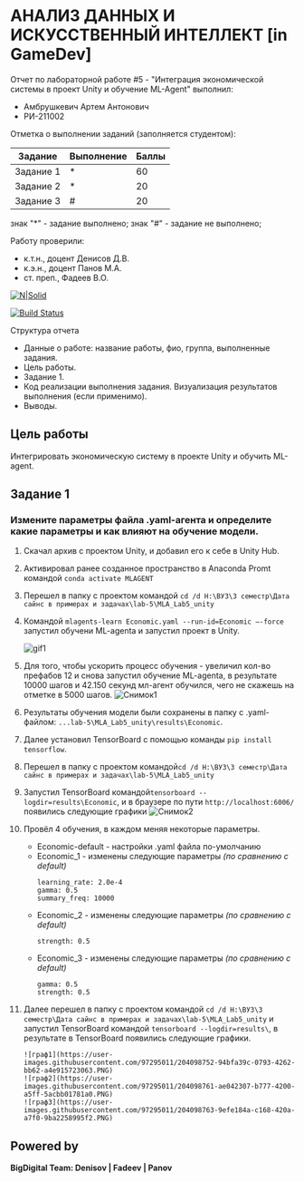 # АНАЛИЗ ДАННЫХ И ИСКУССТВЕННЫЙ ИНТЕЛЛЕКТ [in GameDev]
Отчет по лабораторной работе #5 - "Интеграция экономической системы в проект Unity и обучение ML-Agent" выполнил:
- Амбрушкевич Артем Антонович
- РИ-211002

Отметка о выполнении заданий (заполняется студентом):

| Задание | Выполнение | Баллы |
| ------ | ------ | ------ |
| Задание 1 | * | 60 |
| Задание 2 | * | 20 |
| Задание 3 | # | 20 |

знак "*" - задание выполнено; знак "#" - задание не выполнено;

Работу проверили:
- к.т.н., доцент Денисов Д.В.
- к.э.н., доцент Панов М.А.
- ст. преп., Фадеев В.О.

[![N|Solid](https://cldup.com/dTxpPi9lDf.thumb.png)](https://nodesource.com/products/nsolid)

[![Build Status](https://travis-ci.org/joemccann/dillinger.svg?branch=master)](https://travis-ci.org/joemccann/dillinger)

Структура отчета

- Данные о работе: название работы, фио, группа, выполненные задания.
- Цель работы.
- Задание 1.
- Код реализации выполнения задания. Визуализация результатов выполнения (если применимо).
- Выводы.

## Цель работы
Интегрировать экономическую систему в проекте Unity и обучить ML-agent.

## Задание 1
### Измените параметры файла .yaml-агента и определите какие параметры и как влияют на обучение модели.  
1. Скачал архив с проектом Unity, и добавил его к себе в Unity Hub.  
2. Активировал ранее созданное пространство в Anaconda Promt командой ``` conda activate MLAGENT ```
3. Перешел в папку с проектом командой ``` cd /d H:\ВУЗ\3 семестр\Дата сайнс в примерах и задачах\lab-5\MLA_Lab5_unity ```  
4. Командой ``` mlagents-learn Economic.yaml --run-id=Economic –-force ``` запустил обучени ML-agenta и запустил проект в Unity.  

    ![gif1](https://user-images.githubusercontent.com/97295011/204089276-5f048423-081a-41bb-9e8f-fe37de71e4ee.gif)  
5. Для того, чтобы ускорить процесс обучения - увеличил кол-во префабов 12 и снова запустил обучение ML-agenta, в результате 10000 шагов и 42.150 секунд мл-агент обучился, чего не скажешь на отметке в 5000 шагов.
    ![Снимок1](https://user-images.githubusercontent.com/97295011/204089547-fcdd48f8-0a4d-430c-985c-73b72fdb73cc.PNG)
6. Результаты обучения модели были сохранены в папку с .yaml-файлом: ```...lab-5\MLA_Lab5_unity\results\Economic```.  
7. Далее установил TensorBoard с помощью команды ``` pip install tensorflow ```.  
8. Перешел в папку с проектом командой``` cd /d H:\ВУЗ\3 семестр\Дата сайнс в примерах и задачах\lab-5\MLA_Lab5_unity ```
9. Запустил TensorBoard командой``` tensorboard --logdir=results\Economic ```, и в браузере по пути ```http://localhost:6006/``` появились следующие графики
    ![Снимок2](https://user-images.githubusercontent.com/97295011/204091381-73d443fe-0ad5-4695-8899-d814951857ff.PNG)
10. Провёл 4 обучения, в каждом меняя некоторые параметры.
    * Economic-default - настройки .yaml файла по-умолчанию
    * Economic_1 - изменены следующие параметры *(по сравнению с default)*
        ``` 
        learning_rate: 2.0e-4
        gamma: 0.5
        summary_freq: 10000
        ```
    * Economic_2 - изменены следующие параметры *(по сравнению с default)*
        ```
        strength: 0.5
        ```  
    * Economic_3 - изменены следующие параметры *(по сравнению с default)*
        ```
        gamma: 0.5
        strength: 0.5
        ```
11. Далее перешел в папку с проектом командой ```cd /d H:\ВУЗ\3 семестр\Дата сайнс в примерах и задачах\lab-5\MLA_Lab5_unity``` и запустил TensorBoard командой ``` tensorboard --logdir=results\ ```, в результате в TensorBoard появились следующие графики.

        ![граф1](https://user-images.githubusercontent.com/97295011/204098752-94bfa39c-0793-4262-bb62-a4e915723063.PNG)
        ![граф2](https://user-images.githubusercontent.com/97295011/204098761-ae042307-b777-4200-a5ff-5acbb01781a0.PNG)
        ![граф3](https://user-images.githubusercontent.com/97295011/204098763-9efe184a-c168-420a-a7f0-9ba2258995f2.PNG)




## Powered by
**BigDigital Team: Denisov | Fadeev | Panov**
